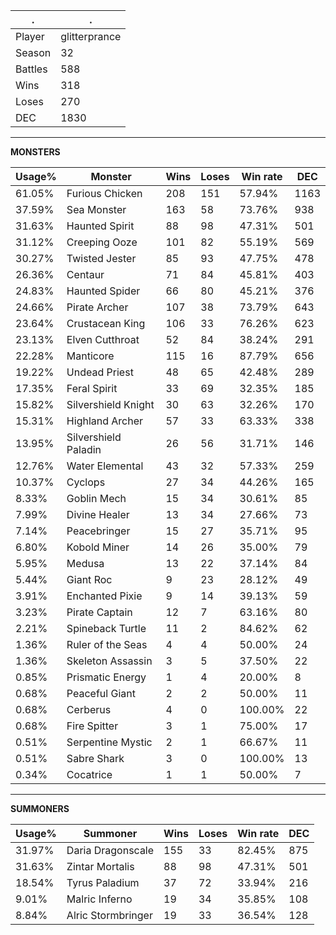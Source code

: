 .|.
|-|-
Player|glitterprance
Season|32
Battles|588
Wins|318
Loses|270
DEC|1830

---
**MONSTERS**

Usage%|Monster|Wins|Loses|Win rate|DEC|
-|-|-|-|-|-|
61.05%|Furious Chicken|208|151|57.94%|1163|
37.59%|Sea Monster|163|58|73.76%|938|
31.63%|Haunted Spirit|88|98|47.31%|501|
31.12%|Creeping Ooze|101|82|55.19%|569|
30.27%|Twisted Jester|85|93|47.75%|478|
26.36%|Centaur|71|84|45.81%|403|
24.83%|Haunted Spider|66|80|45.21%|376|
24.66%|Pirate Archer|107|38|73.79%|643|
23.64%|Crustacean King|106|33|76.26%|623|
23.13%|Elven Cutthroat|52|84|38.24%|291|
22.28%|Manticore|115|16|87.79%|656|
19.22%|Undead Priest|48|65|42.48%|289|
17.35%|Feral Spirit|33|69|32.35%|185|
15.82%|Silvershield Knight|30|63|32.26%|170|
15.31%|Highland Archer|57|33|63.33%|338|
13.95%|Silvershield Paladin|26|56|31.71%|146|
12.76%|Water Elemental|43|32|57.33%|259|
10.37%|Cyclops|27|34|44.26%|165|
8.33%|Goblin Mech|15|34|30.61%|85|
7.99%|Divine Healer|13|34|27.66%|73|
7.14%|Peacebringer|15|27|35.71%|95|
6.80%|Kobold Miner|14|26|35.00%|79|
5.95%|Medusa|13|22|37.14%|84|
5.44%|Giant Roc|9|23|28.12%|49|
3.91%|Enchanted Pixie|9|14|39.13%|59|
3.23%|Pirate Captain|12|7|63.16%|80|
2.21%|Spineback Turtle|11|2|84.62%|62|
1.36%|Ruler of the Seas|4|4|50.00%|24|
1.36%|Skeleton Assassin|3|5|37.50%|22|
0.85%|Prismatic Energy|1|4|20.00%|8|
0.68%|Peaceful Giant|2|2|50.00%|11|
0.68%|Cerberus|4|0|100.00%|22|
0.68%|Fire Spitter|3|1|75.00%|17|
0.51%|Serpentine Mystic|2|1|66.67%|11|
0.51%|Sabre Shark|3|0|100.00%|13|
0.34%|Cocatrice|1|1|50.00%|7|

---
**SUMMONERS**

Usage%|Summoner|Wins|Loses|Win rate|DEC|
-|-|-|-|-|-|
31.97%|Daria Dragonscale|155|33|82.45%|875|
31.63%|Zintar Mortalis|88|98|47.31%|501|
18.54%|Tyrus Paladium|37|72|33.94%|216|
9.01%|Malric Inferno|19|34|35.85%|108|
8.84%|Alric Stormbringer|19|33|36.54%|128|
